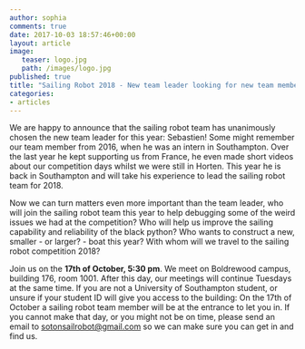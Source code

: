 ```yaml
---
author: sophia
comments: true
date: 2017-10-03 18:57:46+00:00
layout: article
image:
   teaser: logo.jpg
   path: /images/logo.jpg
published: true
title: "Sailing Robot 2018 - New team leader looking for new team members!"
categories:
- articles
---
```


We are happy to announce that the sailing robot team has unanimously chosen the new team leader for this year: Sebastien!
Some might remember our team member from 2016, when he was an intern in Southampton. Over the last year he kept supporting us from France, he even made short videos about our competition days whilst we were still in Horten. This year he is back in Southampton and will take his experience to lead the sailing robot team for 2018.

Now we can turn matters even more important than the team leader, who will join the sailing robot team this year to help debugging some of the weird issues we had at the competition? Who will help us improve the sailing capability and reliability of the black python? Who wants to construct a new, smaller - or larger? - boat this year? With whom will we travel to the sailing robot competition 2018?

Join us on the **17th of October, 5:30 pm**.
We meet on Boldrewood campus, building 176, room 1001. After this day, our meetings will continue Tuesdays at the same time.
If you are not a University of Southampton student, or unsure if your student ID will give you access to the building: On the 17th of October a sailing robot team member will be at the entrance to let you in. If you cannot make that day, or you might not be on time, please send an email to [sotonsailrobot@gmail.com](sotonsailrobot@gmail.com) so we can make sure you can get in and find us.
